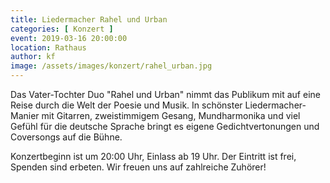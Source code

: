 ```yaml
---
title: Liedermacher Rahel und Urban
categories: [ Konzert ]
event: 2019-03-16 20:00:00
location: Rathaus
author: kf
image: /assets/images/konzert/rahel_urban.jpg
---
```

Das Vater-Tochter Duo "Rahel und Urban" nimmt das Publikum mit auf eine Reise durch die Welt der Poesie und Musik. In schönster Liedermacher-Manier mit Gitarren, zweistimmigem Gesang, Mundharmonika und viel Gefühl für die deutsche Sprache bringt es eigene Gedichtvertonungen und Coversongs auf die Bühne. 

Konzertbeginn ist um 20:00 Uhr, Einlass ab 19 Uhr. Der Eintritt ist frei, Spenden sind erbeten.
Wir freuen uns auf zahlreiche Zuhörer!
